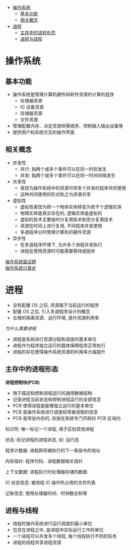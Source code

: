 <!-- TOC -->

- [操作系统](#操作系统)
    - [基本功能](#基本功能)
    - [相关概念](#相关概念)
- [进程](#进程)
    - [主存中的进程形态](#主存中的进程形态)
    - [进程与线程](#进程与线程)

<!-- /TOC -->

# 操作系统

## 基本功能

- 操作系统是管理计算机硬件和软件资源的计算机程序
    - 处理器资源
    - IO 设备资源
    - 存储器资源
    - 文件资源
- 管理配置内存、决定资源供需顺序、控制输入输出设备等
- 提供用户和系统交互的操作界面

## 相关概念

- 并发性
    - 并行: 指两个或多个事件可以在同一时刻发生
    - 并发: 指两个或多个事件可以在同一时间间隔发生
- 共享性
    - 表现为操作系统中的资源可供多个并发的程序共同使用
    - 这种共同使用的形式称之为资源共享
- 虚拟性
    - 虚拟性表现为把一个物体实体转变为若干个逻辑实体
    - 物理实体是真实存在的, 逻辑实体是虚拟的
    - 虚拟的技术主要由时分复用技术和空分复用技术
    - 资源在时间上进行复用, 不同程序并发使用
    - 多道程序分时使用计算机的硬件资源
- 异步性
    - 在多道程序环境下, 允许多个进程并发执行
    - 进程在使用资源时可能需要等待或放弃

[操作系统面试题](https://mp.weixin.qq.com/s/sTGsnLf0UhzeMoKHSEJI9g)<br>
[操作系统兴衰史](https://mp.weixin.qq.com/s/xmbv7tFWLillGBtVmHLu5g)<br>

# 进程

- 没有配置 OS 之前, 资源属于当前运行的程序
- 配置 OS 之后, 引入多道程序设计的概念
- 合理的隔离资源、运行环境, 提升资源利用率

*为什么需要进程*

- 进程是系统进行资源分配和调度的基本单位
- 进程作为程序独立运行的载体保障程序正常执行
- 进程的存在使得操作系统资源的利用率大幅提升

## 主存中的进程形态

**进程控制块(PCB)**

- 用于描述和控制进程运行的通用数据结构
- 记录进程当前状态和控制进程运行的全部信息
- PCB 使得进程是能够独立运行的基本单位
- PCB 是操作系统进行调度经常被读取的信息
- PCB 是常驻内存的, 存放在系统专门开辟的 PCB 区域内

标识符: 唯一标记一个进程, 用于区别其他进程

状态: 标记进程的进程状态, 如: 运行态

程序计数器: 进程即将被执行的下一条指令的地址

内存指针: 程序代码、进程数据相关指针

上下文数据: 进程执行时处理器存储的数据

IO 状态信息: 被进程 IO 操作所占用的文件列表

记账信息: 使用处理器时间、时钟数总和等

## 进程与线程

- 线程时操作系统进行运行调度的最小单位
- 包含在进程之中, 是进程中实际运行工作的单位
- 一个进程可以并发多个线程, 每个线程执行不同的任务
- 进程的线程共享进程资源

